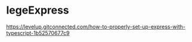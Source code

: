 # legeExpress
https://levelup.gitconnected.com/how-to-properly-set-up-express-with-typescript-1b52570677c9
